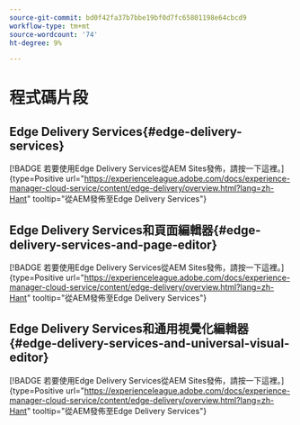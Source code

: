 ```yaml
---
source-git-commit: bd0f42fa37b7bbe19bf0d7fc65801198e64cbcd9
workflow-type: tm+mt
source-wordcount: '74'
ht-degree: 9%

---
```

# 程式碼片段

## Edge Delivery Services{#edge-delivery-services}

[!BADGE 若要使用Edge Delivery Services從AEM Sites發佈，請按一下這裡。]{type=Positive url="https://experienceleague.adobe.com/docs/experience-manager-cloud-service/content/edge-delivery/overview.html?lang=zh-Hant" tooltip="從AEM發佈至Edge Delivery Services"}

## Edge Delivery Services和頁面編輯器{#edge-delivery-services-and-page-editor}

[!BADGE 若要使用Edge Delivery Services從AEM Sites發佈，請按一下這裡。]{type=Positive url="https://experienceleague.adobe.com/docs/experience-manager-cloud-service/content/edge-delivery/overview.html?lang=zh-Hant" tooltip="從AEM發佈至Edge Delivery Services"}

## Edge Delivery Services和通用視覺化編輯器{#edge-delivery-services-and-universal-visual-editor}

[!BADGE 若要使用Edge Delivery Services從AEM Sites發佈，請按一下這裡。]{type=Positive url="https://experienceleague.adobe.com/docs/experience-manager-cloud-service/content/edge-delivery/overview.html?lang=zh-Hant" tooltip="從AEM發佈至Edge Delivery Services"}

